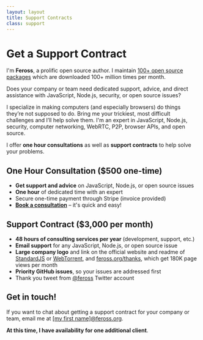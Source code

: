 ```yaml
---
layout: layout
title: Support Contracts
class: support
---
```


# Get a Support Contract

I'm <strong>Feross</strong>, a prolific open source author. I maintain <a href="https://www.npmjs.com/~feross">100+ open source packages</a> which are downloaded 100+ million times per month.

Does your company or team need dedicated support, advice, and direct assistance with JavaScript, Node.js, security, or open source issues?

I specialize in making computers (and especially browsers) do things they’re not supposed to do. Bring me your trickiest, most difficult challenges and I’ll help solve them. I'm an expert in JavaScript, Node.js, security, computer networking, WebRTC, P2P, browser APIs, and open source.

I offer **one hour consultations** as well as **support contracts** to help solve your problems.

## One Hour Consultation ($500 one-time)

- **Get support and advice** on JavaScript, Node.js, or open source issues
- **One hour** of dedicated time with an expert
- Secure one-time payment through Stripe (invoice provided)
- **[Book a consultation](/consult/)** – it's quick and easy!

## Support Contract ($3,000 per month)

- **48 hours of consulting services per year** (development, support, etc.)
- **Email support** for any JavaScript, Node.js, or open source issue
- **Large company logo** and link on the official website and readme of [StandardJS](https://standardjs.com) or [WebTorrent](https://webtorrent.io), and [feross.org/thanks](/thanks/), which get 180K page views per month
- **Priority GitHub issues**, so your issues are addressed first
- Thank you tweet from [@feross](https://twitter.com/feross) Twitter account

## Get in touch!

If you want to chat about getting a support contract for your company or team, email me at <a href="mailto:">[my first name]@feross.org</a>.

**At this time, I have availability for one additional client**.
